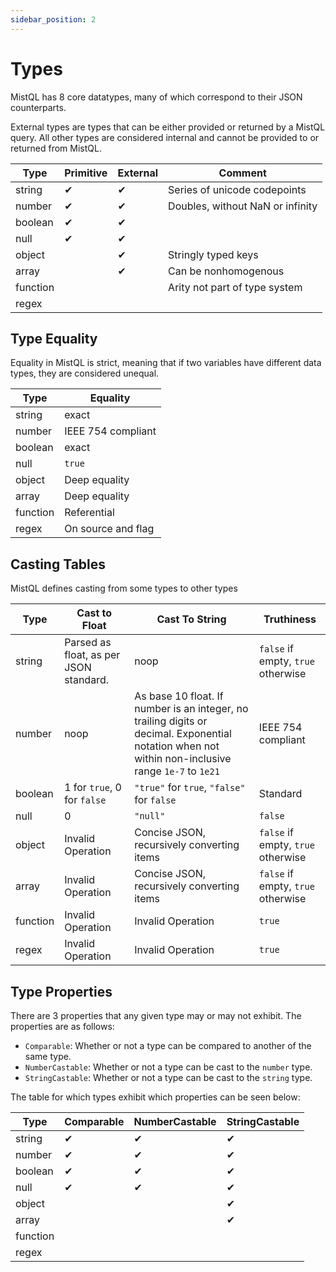 ```yaml
---
sidebar_position: 2
---
```


# Types

MistQL has 8 core datatypes, many of which correspond to their JSON counterparts.

External types are types that can be either provided or returned by a MistQL query. All other
types are considered internal and cannot be provided to or returned from MistQL. 

| Type     | Primitive | External | Comment                          |
| -------- | --------- | -------- | -------------------------------- |
| string   | ✔         | ✔        | Series of unicode codepoints     |
| number   | ✔         | ✔        | Doubles, without NaN or infinity |
| boolean  | ✔         | ✔        |                                  |
| null     | ✔         | ✔        |                                  |
| object   |           | ✔        | Stringly typed keys              |
| array    |           | ✔        | Can be nonhomogenous             |
| function |           |          | Arity not part of type system    |
| regex    |           |          |                                  |

## Type Equality

Equality in MistQL is strict, meaning that if two variables have different 
data types, they are considered unequal. 

| Type     | Equality           |
| -------- | ------------------ |
| string   | exact              |
| number   | IEEE 754 compliant |
| boolean  | exact              |
| null     | `true`             |
| object   | Deep equality      |
| array    | Deep equality      |
| function | Referential        |
| regex    | On source and flag |

## Casting Tables

MistQL defines casting from some types to other types

| Type     | Cast to Float               | Cast To String                                     | Truthiness                         |
| -------- | --------------------------- | -------------------------------------------------- | ---------------------------------- |
| string   | Parsed as float, as per JSON standard. | noop      | `false` if empty, `true` otherwise |
| number   | noop | As base 10 float. If number is an integer, no trailing digits or decimal. Exponential notation when not within non-inclusive range `1e-7` to `1e21` | IEEE 754 compliant                 |
| boolean  | 1 for `true`, 0 for `false` | `"true"` for `true`, `"false"` for `false`         | Standard                           |
| null     | 0                           | `"null"`                                           | `false`                            |
| object   | Invalid Operation           | Concise JSON, recursively converting items         | `false` if empty, `true` otherwise |
| array    | Invalid Operation           | Concise JSON, recursively converting items         | `false` if empty, `true` otherwise |
| function | Invalid Operation           | Invalid Operation                                  | `true`                             |
| regex    | Invalid Operation           | Invalid Operation                                  | `true`                             |

## Type Properties
There are 3 properties that any given type may or may not exhibit. The properties are as follows:

* `Comparable`: Whether or not a type can be compared to another of the same type.
* `NumberCastable`: Whether or not a type can be cast to the `number` type.
* `StringCastable`: Whether or not a type can be cast to the `string` type.

The table for which types exhibit which properties can be seen below:

| Type     | Comparable | NumberCastable | StringCastable |
| -------- | ---------- | -------------- | -------------- |
| string   | ✔          | ✔              | ✔              |
| number   | ✔          | ✔              | ✔              |
| boolean  | ✔          | ✔              | ✔              |
| null     | ✔          | ✔              | ✔              |
| object   |            |                | ✔              |
| array    |            |                | ✔              |
| function |            |                |                |
| regex    |            |                |                |

